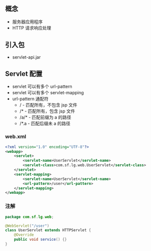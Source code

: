 ## 概念

- 服务器应用程序
- HTTP 请求响应处理
## 引入包

- servlet-api.jar
## Servlet 配置

- servlet 可以有多个 url-pattern
- servlet 可以有多个 servlet-mapping
- url-pattern 通配符
	- / - 匹配所有，不包含 jsp 文件
	- /\* - 匹配所有，包含 jsp 文件
	- /a/\* - 匹配前缀为 a 的路径
	- /\*\.a - 匹配后缀未 a 的路径
### web.xml

```xml
<?xml version="1.0" encoding="UTF-8"?>
<webapp>
	<servlet>  
	    <servlet-name>UserServlet</servlet-name>  
	    <servlet-class>com.sf.lg.web.UserServlet</servlet-class>  
	</servlet>  
	<servlet-mapping>  
	    <servlet-name>UserServlet</servlet-name>  
	    <url-pattern>/user</url-pattern>  
	</servlet-mapping>
</webapp>
```
### 注解

```java
package com.sf.lg.web;

@WebServlet("/user")
class UserServlet extends HTTPServlet {
	@Override
	public void service() {}
}
```